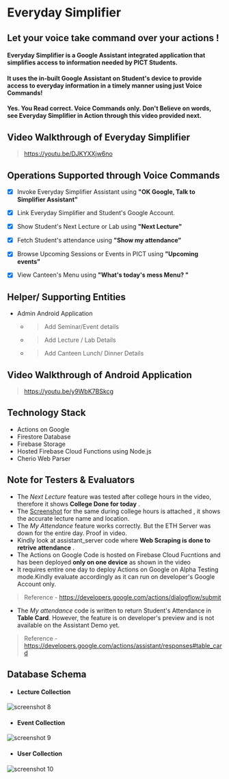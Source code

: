 # Everyday Simplifier 
## Let your voice take command over your actions !

#### Everyday Simplifier is a Google Assistant integrated application that simplifies access to information needed by PICT Students.
#### It uses the in-built Google Assistant on Student's device to provide access to everyday information in a timely manner using just Voice Commands!

#### Yes. You Read correct. Voice Commands only. Don't Believe on words, see Everyday Simplifier in Action through this video provided next.

## Video Walkthrough of Everyday Simplifier
> https://youtu.be/DJKYXXjw6no

## Operations Supported through Voice Commands

- [x] Invoke Everyday Simplifier Assistant using **"OK Google, Talk to Simplifier Assistant"**

- [x] Link Everyday Simplifier and Student's Google Account.

- [x] Show Student's Next Lecture or Lab using **"Next Lecture"**

- [x] Fetch Student's attendance using **"Show my attendance"**

- [x] Browse Upcoming Sessions or Events in PICT using **"Upcoming events"**

- [x] View Canteen's Menu using **"What's today's mess Menu? "**

## Helper/ Supporting Entities

- Admin Android Application
  -  > Add Seminar/Event details 
  -  > Add Lecture / Lab Details
  -  > Add Canteen Lunch/ Dinner Details

## Video Walkthrough of Android Application

> https://youtu.be/y9WbK7BSkcg

## Technology Stack

- Actions on Google
- Firestore Database
- Firebase Storage
- Hosted Firebase Cloud Functions using Node.js
- Cherio Web Parser

## Note for Testers & Evaluators

- The _Next Lecture_ feature was tested after college hours in the video, therefore it shows __College Done for today__ .
- The [Screenshot](https://image.ibb.co/dqzixe/Whats_App_Image_2018_08_17_at_07_03_15.jpg) for the same during college hours is attached  , it shows the accurate lecture name and location.
- The _My Attendance_ feature works correctly. But the ETH Server was down for the entire day. Proof in video.
- Kindly look at assistant_server code where __Web Scraping is done to retrive attendance__ .
- The Actions on Google Code is hosted on Firebase Cloud Fucntions and has been deployed __only on one device__ as shown in the video
- It requires entire one day to deploy Actions on Google on Alpha Testing mode.Kindly evaluate accordingly as it can run on developer's   Google Account only.
> Reference - https://developers.google.com/actions/dialogflow/submit
- The _My attendance_ code is written to return Student's Attendance in **Table Card**. However, the feature is on developer's preview and is not available on the Assistant Demo yet. 
> Reference - https://developers.google.com/actions/assistant/responses#table_card

## Database Schema

- #### Lecture Collection

![screenshot 8](https://user-images.githubusercontent.com/42034989/44271557-4adc3000-a1ef-11e8-9692-29a4644f2995.png)

- #### Event Collection

![screenshot 9](https://user-images.githubusercontent.com/42034989/44271746-ca69ff00-a1ef-11e8-8c6e-dc64ea7dee6a.png)

- #### User Collection

![screenshot 10](https://user-images.githubusercontent.com/42034989/44271749-cdfd8600-a1ef-11e8-836b-ebb5a9da2cae.png)

